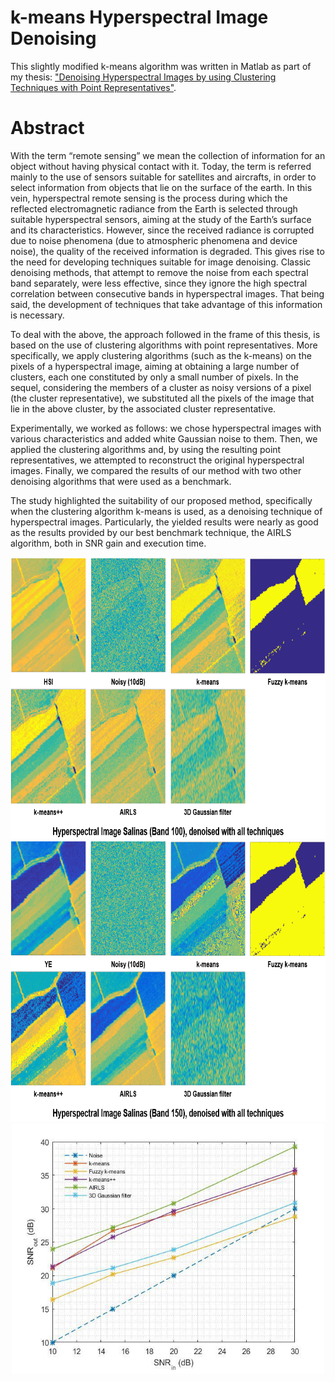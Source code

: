 # k-means Hyperspectral Image Denoising

This slightly modified k-means algorithm was written in Matlab as part of my thesis:
["Denoising Hyperspectral Images by using Clustering Techniques with Point Representatives"](https://pergamos.lib.uoa.gr/uoa/dl/object/2925879). 

# Abstract

With the term “remote sensing” we mean the collection of information for an object without having physical contact with it. Today, the term is referred mainly to the use of sensors suitable for satellites and aircrafts, in order to select information from objects that lie on the surface of the earth. In this vein, hyperspectral remote sensing is the process during which the reflected electromagnetic radiance from the Earth is selected through suitable hyperspectral sensors, aiming at the study of the Earth’s surface and its characteristics. However, since the received radiance is corrupted due to noise phenomena (due to atmospheric phenomena and device noise), the quality of the received information is degraded. This gives rise to the need for developing techniques suitable for image denoising. Classic denoising methods, that attempt to remove the noise from each spectral band separately, were less effective, since they ignore the high spectral correlation between consecutive bands in hyperspectral images. That being said, the development of techniques that take advantage of this information is necessary.

To deal with the above, the approach followed in the frame of this thesis, is based on the use of clustering algorithms with point representatives. More specifically, we apply clustering algorithms (such as the k-means) on the pixels of a hyperspectral image, aiming at obtaining a large number of clusters, each one constituted by only a small number of pixels. In the sequel, considering the members of a cluster as noisy versions of a pixel (the cluster representative), we substituted all the pixels of the image that lie in the above cluster, by the associated cluster representative.

Experimentally, we worked as follows: we chose hyperspectral images with various characteristics and added white Gaussian noise to them. Then, we applied the clustering algorithms and, by using the resulting point representatives, we attempted to reconstruct the original hyperspectral images. Finally, we compared the results of our method with two other denoising algorithms that were used as a benchmark.

The study highlighted the suitability of our proposed method, specifically when the clustering algorithm k-means is used, as a denoising technique of hyperspectral images. Particularly, the yielded results were nearly as good as the results provided by our best benchmark technique, the AIRLS algorithm, both in SNR gain and execution time.

<p align="center">
  <img src="https://github.com/konkall/k-means_denoising/blob/main/images/band-100.png"  width="700" height="450">
  <img src="https://github.com/konkall/k-means_denoising/blob/main/images/band-150.png"  width="700" height="450">
  <img src="https://github.com/konkall/k-means_denoising/blob/main/images/snr_in_out.png" width="500" height="400">
</p>



